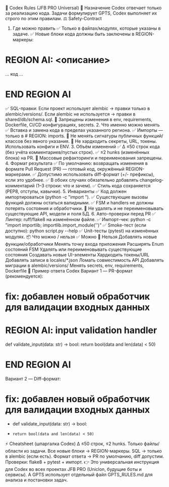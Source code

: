 🤖 Codex Rules (JFB PRO Universal)
📌 Назначение
Codex отвечает только за реализацию кода.
Задачи формулирует GPTS, Codex выполняет их строго по этим правилам.
⚖️ Safety-Contract
1. Где можно править
✅ Только в файлах/модулях, которые указаны в задаче.
✅ Новые блоки кода должны быть заключены в REGION-маркеры:
# REGION AI: <описание>
... код ...
# END REGION AI
✅ SQL-правки:
Если проект использует alembic → правки только в alembic/versions/.
Если alembic не используется → правки в shared/db/schema.sql.
🚫 Запрещены изменения в env, requirements, Dockerfile, CI/CD конфигурациях, secrets.
2. Что именно можно менять
✅ Вставка и замена кода в пределах указанного региона.
✅ Импорты — только в # REGION: imports.
🚫 Не менять сигнатуры публичных функций/классов без явного указания.
🚫 Не хардкодить секреты, URL, токены. Использовать конфиги и ENV.
3. Объём изменений
✅ Δ ≤50 строк кода (без учёта комментариев/пустых строк).
✅ ≤2 hunks (изменённых блока) на PR.
🚫 Массовые рефакторинги и переименования запрещены.
4. Формат результата
✅ По умолчанию: возвращать изменения в формате Pull Request (PR) — готовый код, окружённый REGION-маркерами.
✅ Допустимо использовать diff-формат (+/- префиксы), если это удобнее.
✅ В обоих случаях обязательно добавлять changelog-комментарий (1–3 строки: что и зачем).
✅ Стиль кода сохраняется (PEP8, отступы, кавычки).
5. Инварианты
✅ Код должен импортироваться (python -c "import <module>").
✅ Существующие вызовы функций должны остаться валидными.
✅ FSM и handlers не должны потерять состояния и обработчики.
🚫 Не удалять и не переименовывать существующие API, модели и поля БД.
6. Авто-проверки перед PR
✅ Линтер: ruff/flake8 на изменённом файле.
✅ Импорт-чек:
python -c "import importlib; importlib.import_module('<module>')"
✅ Smoke-тест (если доступно):
python script.py --help
✅ Unit-тесты (pytest) на изменённых модулях.
📦 Что можно / нельзя
✅ Можно	🚫 Нельзя
Добавлять новые функции/обработчики	Менять точку входа приложения
Расширять Enum состояний FSM	Удалять или переименовывать существующие состояния
Создавать новые UI-элементы	Хардкодить токены/URL
Добавлять записи в locales/*.json	Ломать совместимость API
Добавлять миграции в alembic/versions/	Менять secrets, env, requirements, Dockerfile
📌 Пример ответа Codex
Вариант 1 — PR-формат (рекомендуется):
# fix: добавлен новый обработчик для валидации входных данных

# REGION AI: input validation handler
def validate_input(data: str) -> bool:
    return bool(data and len(data) < 50)
# END REGION AI
Вариант 2 — Diff-формат:
# fix: добавлен новый обработчик для валидации входных данных
+ def validate_input(data: str) -> bool:
+     return bool(data and len(data) < 50)
⚡ Cheatsheet (шпаргалка Codex)
Δ ≤50 строк, ≤2 hunks.
Только файлы/области из задачи.
Все новые блоки → REGION-маркеры.
SQL → только в alembic (если есть).
Формат ответа → PR по умолчанию, diff допустим.
Проверки: flake8 + pytest + импорт.
👉 Это универсальная инструкция для Codex во всех проектах JFB PRO (Uniclon, будущие боты и сервисы).
А GPTS использует отдельный файл GPTS_RULES.md для анализа и постановки задач.
